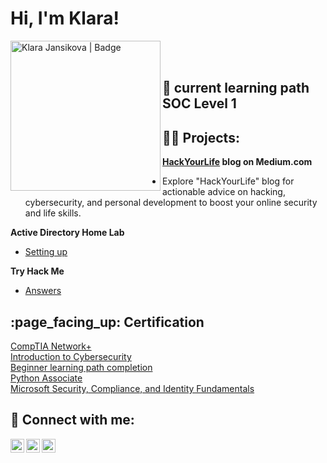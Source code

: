
<h1>Hi, I'm Klara! </h1>

<img align="left" alt="Klara Jansikova | Badge" width="240px" src="https://tryhackme-badges.s3.amazonaws.com/kjan.png" />

<br /><br />

<h2> 🌱 current learning path SOC Level 1 </h2>

<h2> 👨‍💻 Projects:</h2>

<b> <a href="https://hacklife.medium.com/">HackYourLife</a>  blog on Medium.com </b> 
  - Explore "HackYourLife" blog for actionable advice on hacking, cybersecurity, and personal development to boost your online security and life skills. 

<b> Active Directory Home Lab </b>
  - [Setting up](https://github.com/KlaraJansi/ActiveDirectoryLab)

<b> Try Hack Me </b>
  - [Answers](https://github.com/KlaraJansi/TryHackMe)

<h2> :page_facing_up: Certification </h2>

<a href="https://www.credly.com/earner/earned/badge/3af99b5f-4b34-4e28-af63-b08dde7bf789">CompTIA Network+ </a> <br/>
<a href="https://www.credly.com/badges/65831b93-a7c1-4058-ba71-98951eeea888/linked_in_profile/" target="_top">Introduction to Cybersecurity</a> <br/>
<a href="https://www.credly.com/badges/65831b93-a7c1-4058-ba71-98951eeea888/linked_in_profile/" target="_top">Beginner learning path completion</a> <br/>
<a href="https://www.credly.com/badges/4df1283a-9621-404c-95f8-705810acf51c/public_url" target="_top">Python Associate</a> <br/>
<a href="https://www.credly.com/badges/e40e030e-2544-4879-b6bd-9d210d9249a0" target="_top">Microsoft Security, Compliance, and Identity Fundamentals </a> <br/>

<h2> 🤳 Connect with me:</h2>

[<img align="left" alt="Klara Jansikova | LinkedIn" width="22px" src="https://cdn.jsdelivr.net/npm/simple-icons@v3/icons/linkedin.svg" />][linkedin]
[<img align="left" alt="Klara Jansikova | TryHackMe" width="22px" src="https://cdn.jsdelivr.net/npm/simple-icons@7.10.0/icons/tryhackme.svg" />][tryhackme]
[<img align="left" alt="Klara Jansikova | Medium" width="22px" src="https://www.dropbox.com/team/team_logo/dbtid%3AAACXpg8cm0XzfCIs1qaUSYqq-l6Ge7Q_pE4?v=1603320488672" />][HackYourLife]


[tryhackme]: https://tryhackme.com/p/kjan
[linkedin]: https://www.linkedin.com/in/klara-jan/
[HackYourLife]: https://hacklife.medium.com/




<!--
**KlaraJansi/KlaraJansi** is a ✨ _special_ ✨ repository because its `README.md` (this file) appears on your GitHub profile.

Here are some ideas to get you started:

- 🔭 I’m currently working on ...
- 🌱 I’m currently learning ...
- 👯 I’m looking to collaborate on ...
- 🤔 I’m looking for help with ...
- 💬 Ask me about ...
- 📫 How to reach me: ...
- 😄 Pronouns: ...
- ⚡ Fun fact: ...
-->
